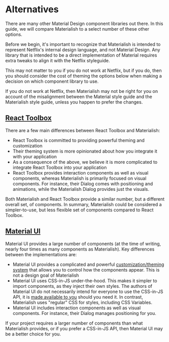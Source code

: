 # Alternatives

There are many other Material Design component libraries out there. In this guide, we will
compare Materialish to a select number of these other options.

Before we begin, it's important to recognize that Materialish is intended to represent Netflix's
internal design language, and not Material Design. Any library that is intended to
be a direct implementation of Material requires extra tweaks to align it with the Netflix styleguide.

This may not matter to you if you do not work at Netflix, but if you do, then you should
consider the cost of theming the options below when making a decision on which component library to use.

If you do not work at Netflix, then Materialish may not be right for you on account of the
misalignment between the Material style guide and the Materialish style guide, unless you happen to prefer the
changes.

## [React Toolbox](http://react-toolbox.io/#/)

There are a few main differences between React Toolbox and Materialish:

- React Toolbox is committed to providing powerful theming and customization
- Their theming system is more opinionated about how you integrate it with your application
- As a consequence of the above, we believe it is more complicated to integrate React Toolbox into your application
- React Toolbox provides interaction components as well as visual components, whereas Materialish
  is primarily focused on visual components. For instance, their Dialog comes with positioning and animations,
  while the Materialish Dialog provides just the visuals.

Both Materialish and React Toolbox provide a similar number, but a different overall set, of components. In summary,
Materialish could be considered a simpler-to-use, but less flexible set of components compared to React Toolbox.

## [Material UI](https://material-ui.com/api/avatar/)

Material UI provides a large number of components (at the time of writing, nearly four times as many components as Materialish).
Key differences between the implementations are:

- Material UI provides a complicated and powerful [customization/theming system](https://material-ui.com/customization/overrides/) that
  allows you to control how the components appear. This is not a design goal of Materialish
- Material UI uses CSS-in-JS under-the-hood. This makes it simpler to import components, as they inject their own styles. The authors of Material UI
  do not necessarily intend for everyone to use the CSS-in-JS API, it is [made available to you](https://material-ui.com/customization/css-in-js/)
  should you need it. In contrast, Materialish uses "regular" CSS for styles, including CSS Variables.
- Material UI includes interaction components as well as visual components. For instance, their Dialog manages positioning for you.

If your project requires a larger number of components than what Materialish provides, or if you prefer a CSS-in-JS API, then Material UI may be
a better choice for you.
